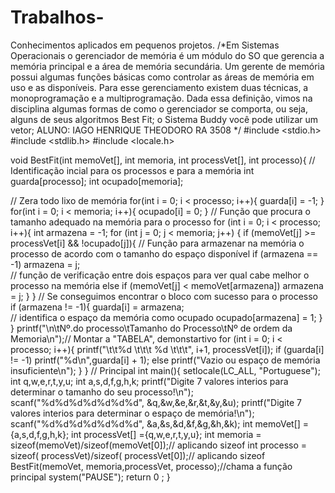 # Trabalhos-
Conhecimentos aplicados em pequenos projetos.
/*Em Sistemas Operacionais o gerenciador de memória é um módulo do SO que gerencia 
a memória principal e a área de memória secundária. Um gerente de memória possui 
algumas funções básicas como controlar as áreas de memória em uso e as disponíveis. 
Para esse gerenciamento existem duas técnicas, a monoprogramação e a 
multiprogramação. Dada essa definição, vimos na disciplina algumas formas de como 
o gerenciador se comporta, ou seja, alguns de seus algoritmos
 Best Fit; o Sistema Buddy você pode utilizar um vetor;
ALUNO: IAGO HENRIQUE THEODORO RA 3508
*/
#include <stdio.h>
#include <stdlib.h>
#include <locale.h>

void BestFit(int memoVet[], int memoria, int processVet[], int processo){
// Identificação incial para os processos e para a memória
    int guarda[processo];
    int ocupado[memoria];
    
// Zera todo lixo de memória
   for(int i = 0; i < processo; i++){
        guarda[i] = -1;
    }
    for(int i = 0; i < memoria; i++){
        ocupado[i] = 0;
    }
// Função que procura o tamanho adequado na memória para o processo
    for (int i = 0; i < processo; i++){
        int armazena = -1;
       	 for (int j = 0; j < memoria; j++) { 
            if (memoVet[j] >=  processVet[i] && !ocupado[j]){ // Função para armazenar na memória o processo de acordo com o tamanho do espaço disponível
                if (armazena == -1)
                    armazena = j;     
// função de verificação entre dois espaços para ver qual cabe melhor o processo na memória
                else if (memoVet[j] < memoVet[armazena])
                    armazena = j;
            }
        }
// Se conseguimos encontrar o bloco com sucesso para o processo
        if (armazena != -1){
           guarda[i] = armazena;            
// identifica o espaço da memória como ocupado
           ocupado[armazena] = 1;
        }
    }
    printf("\n\tNº.do processo\tTamanho do Processo\tNº de ordem da Memoria\n");// Montar a "TABELA", demonstartivo
    for (int i = 0; i < processo; i++){
        printf("\t\t%d \t\t\t %d \t\t\t", i+1,  processVet[i]);
        if (guarda[i] != -1)
            printf("%d\n",guarda[i] + 1);
        else
            printf("Vazio ou espaço de memória insuficiente\n");
    }
}
// Principal
int main(){
	setlocale(LC_ALL, "Portuguese");
		int q,w,e,r,t,y,u;
		int a,s,d,f,g,h,k;
	printf("Digite 7 valores interios para determinar o tamanho do seu processo!\n");
		scanf("%d%d%d%d%d%d%d", &q,&w,&e,&r,&t,&y,&u);
			printf("Digite 7 valores interios para determinar o espaço de memória!\n");
				scanf("%d%d%d%d%d%d%d", &a,&s,&d,&f,&g,&h,&k);
    	int memoVet[] = {a,s,d,f,g,h,k};
    	int  processVet[] ={q,w,e,r,t,y,u};
    	int memoria = sizeof(memoVet)/sizeof(memoVet[0]);// aplicando sizeof
    	int processo = sizeof( processVet)/sizeof( processVet[0]);// aplicando sizeof
    BestFit(memoVet, memoria,processVet, processo);//chama a função principal
 		system("PAUSE");
    return 0 ;
}

